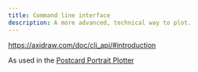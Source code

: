 ```yaml
---
title: Command line interface
description: A more advanced, technical way to plot.
---
```


<https://axidraw.com/doc/cli_api/#introduction>

As used in the [Postcard Portrait Plotter](https://github.com/devinekask/postcard-portrait-plotter)
